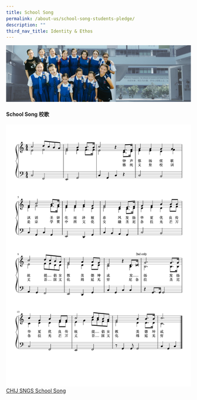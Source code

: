 ```yaml
---
title: School Song
permalink: /about-us/school-song-students-pledge/
description: ""
third_nav_title: Identity & Ethos
---
```

![](/images/01%20Banner%20Photos/subpage%2001%20about%20us.jpg)

#### **School Song 校歌**

![](/images/School%20song%20with%20lyrics.png) [CHIJ SNGS School Song](https://youtu.be/zjjar0QEGGk)